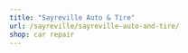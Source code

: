 ```yaml
---
title: "Sayreville Auto & Tire"
url: /sayreville/sayreville-auto-and-tire/
shop: car repair
---
```

